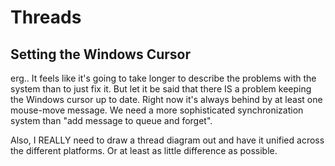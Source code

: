 # Threads

## Setting the Windows Cursor
erg.. It feels like it's going to take longer to describe the problems
with the system than to just fix it. But let it be said that there IS
a problem keeping the Windows cursor up to date. Right now it's always
behind by at least one mouse-move message. We need a more sophisticated
synchronization system than "add message to queue and forget".

Also, I REALLY need to draw a thread diagram out and have it unified
across the different platforms. Or at least as little difference as
possible.